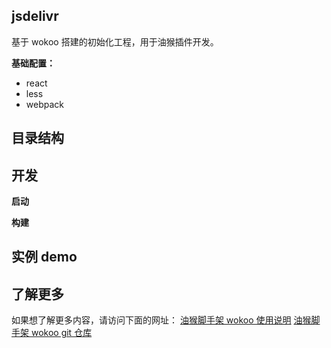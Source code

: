## jsdelivr

基于 wokoo 搭建的初始化工程，用于油猴插件开发。

**基础配置：**

- react
- less
- webpack

## 目录结构

## 开发

**启动**

**构建**

## 实例 demo

## 了解更多

如果想了解更多内容，请访问下面的网址：
[油猴脚手架 wokoo 使用说明](https://juejin.cn/post/6917643212119244813)
[油猴脚手架 wokoo git 仓库](https://github.com/kinyaying/wokoo)
